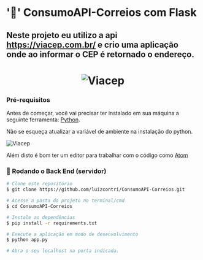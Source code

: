 # ':e-mail:'  ConsumoAPI-Correios com Flask 
## Neste projeto eu utilizo a api https://viacep.com.br/ e crio uma aplicação onde ao informar o CEP é retornado o endereço.
<h1 align="center">
    <img alt="Viacep" title="#Viacep" src="./img/banner.png" />
</h1>

### Pré-requisitos
Antes de começar, você vai precisar ter instalado em sua máquina a
seguinte ferramenta:
[Python](https://www.python.org/downloads/). 

Não se esqueça atualizar a variável de ambiente na instalação do python.

<img alt="Viacep" title="#Viacep" src="./img/python.png" />

Além disto é bom ter um editor para trabalhar com o código como [Atom](https://atom.io/)

### 🎲 Rodando o Back End (servidor)

```bash
# Clone este repositório
$ git clone https://github.com/luizcontri/ConsumoAPI-Correios.git

# Acesse a pasta do projeto no terminal/cmd
$ cd ConsumoAPI-Correios

# Instale as dependências
$ pip install -r requirements.txt

# Execute a aplicação em modo de desenvolvimento
$ python app.py

# Abra o seu localhost na porta indicada.
```
